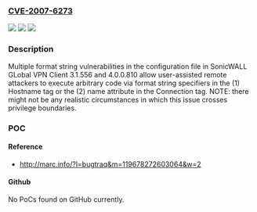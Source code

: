 ### [CVE-2007-6273](https://cve.mitre.org/cgi-bin/cvename.cgi?name=CVE-2007-6273)
![](https://img.shields.io/static/v1?label=Product&message=n%2Fa&color=blue)
![](https://img.shields.io/static/v1?label=Version&message=n%2Fa&color=blue)
![](https://img.shields.io/static/v1?label=Vulnerability&message=n%2Fa&color=brighgreen)

### Description

Multiple format string vulnerabilities in the configuration file in SonicWALL GLobal VPN Client 3.1.556 and 4.0.0.810 allow user-assisted remote attackers to execute arbitrary code via format string specifiers in the (1) Hostname tag or the (2) name attribute in the Connection tag.  NOTE: there might not be any realistic circumstances in which this issue crosses privilege boundaries.

### POC

#### Reference
- http://marc.info/?l=bugtraq&m=119678272603064&w=2

#### Github
No PoCs found on GitHub currently.

